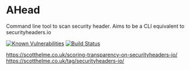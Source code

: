 # AHead
Command line tool to scan security header. Aims to be a CLI equivalent to securityheaders.io


[![Known Vulnerabilities](https://snyk.io/test/github/andigital/ahead/badge.svg?targetFile=package.json)](https://snyk.io/test/github/andigital/ahead?targetFile=package.json)
[![Build Status](https://travis-ci.org/ANDigital/ahead.svg?branch=master)](https://travis-ci.org/ANDigital/ahead)

https://scotthelme.co.uk/scoring-transparency-on-securityheaders-io/
https://scotthelme.co.uk/tag/securityheaders-io/